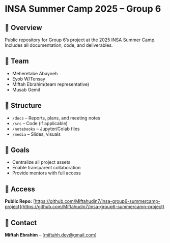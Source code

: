 # INSA Summer Camp 2025 – Group 6

## 📌 Overview
Public repository for Group 6’s project at the 2025 INSA Summer Camp. Includes all documentation, code, and deliverables.

## 👥 Team
- Meheretabe Abayneh  
- Eyob W/Tensay  
- Miftah Ebrahim(team representative)  
- Musab Gemil

## 📁 Structure
- `/docs` – Reports, plans, and meeting notes  
- `/src` – Code (if applicable)  
- `/notebooks` – Jupyter/Colab files  
- `/media` – Slides, visuals

## 🎯 Goals
- Centralize all project assets  
- Enable transparent collaboration  
- Provide mentors with full access

## 🔗 Access
**Public Repo:** [https://github.com/Miftahudin7/insa-group6-summercamp-project](https://github.com/Miftahudin7/insa-group6-summercamp-project)

## 📩 Contact
**Miftah Ebrahim** – [miftahh.dev@gmail.com]

